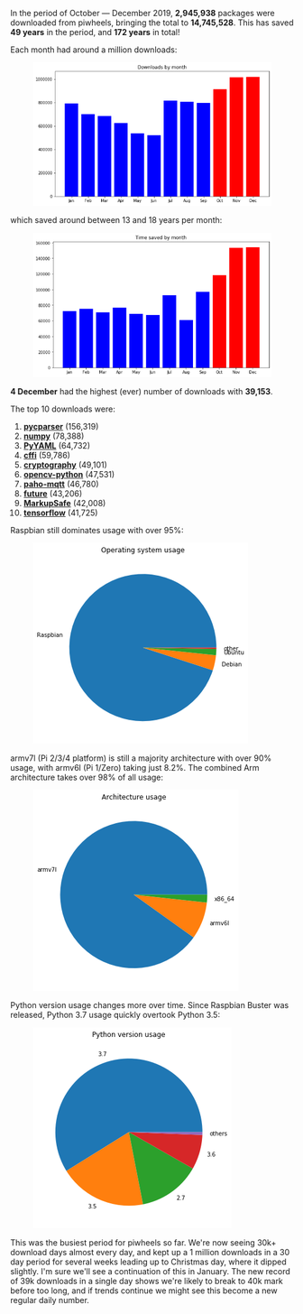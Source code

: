 In the period of October — December 2019, **2,945,938** packages were downloaded from piwheels,
bringing the total to **14,745,528**. This has saved **49 years** in the period, and **172 years**
in total!

Each month had around a million downloads:

<figure class="aligncenter size-large">
<img src="images/downloads-2019q4.png" />
</figure>

which saved around between 13 and 18 years per month:

<figure class="aligncenter size-large">
<img src="images/time-saved-2019q4.png" />
</figure>

**4 December** had the highest (ever) number of downloads with **39,153**.

The top 10 downloads were:

1.  **[pycparser](https://www.piwheels.org/project/pycparser)** (156,319)
2.  **[numpy](https://www.piwheels.org/project/numpy)** (78,388)
3.  **[PyYAML](https://www.piwheels.org/project/PyYAML)** (64,732)
4.  **[cffi](https://www.piwheels.org/project/cffi)** (59,786)
5.  **[cryptography](https://www.piwheels.org/project/cryptography)** (49,101)
6.  **[opencv-python](https://www.piwheels.org/project/opencv-python)** (47,531)
7.  **[paho-mqtt](https://www.piwheels.org/project/paho-mqtt)** (46,780)
8.  **[future](https://www.piwheels.org/project/future)** (43,206)
9.  **[MarkupSafe](https://www.piwheels.org/project/MarkupSafe)** (42,008)
10. **[tensorflow](https://www.piwheels.org/project/tensorflow)** (41,725)

Raspbian still dominates usage with over 95%:

<figure class="aligncenter size-large">
<img src="images/os-2019q4.png" />
</figure>

armv7l (Pi 2/3/4 platform) is still a majority architecture with over 90% usage, with armv6l (Pi
1/Zero) taking just 8.2%. The combined Arm architecture takes over 98% of all usage:

<figure class="aligncenter size-large">
<img src="images/arch-2019q4.png" />
</figure>

Python version usage changes more over time. Since Raspbian Buster was released, Python 3.7 usage
quickly overtook Python 3.5:

<figure class="aligncenter size-large">
<img src="images/pyver-2019q4.png" />
</figure>

This was the busiest period for piwheels so far. We're now seeing 30k+ download days almost every
day, and kept up a 1 million downloads in a 30 day period for several weeks leading up to Christmas
day, where it dipped slightly. I'm sure we'll see a continuation of this in January. The new
record of 39k downloads in a single day shows we're likely to break to 40k mark before too long,
and if trends continue we might see this become a new regular daily number.
